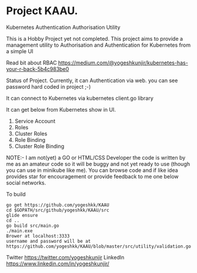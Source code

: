 # Project KAAU.

Kubernetes Authentication Authorisation Utility

This is a Hobby Project yet not completed. This project aims to provide a management utility to Authorisation and Authentication for Kubernetes from a simple UI

Read bit about RBAC
https://medium.com/@yogeshkunjir/kubernetes-has-your-r-back-5b4c983be0


Status of Project.
Currently, it can Authentication via web. you can see password hard coded in project ;-)

It can connect to Kubernetes via kubernetes client.go library

It can get below from Kubernetes show in UI.
1) Service Account
2) Roles
3) Cluster Roles
4) Role Binding
5) Cluster Role Binding

NOTE:- I am not(yet) a GO or HTML/CSS Developer the code is written by me as an amateur code so it will be buggy and not yet ready to use (though you can use in minikube like me). You can browse code and if like idea provides star for encouragement or provide feedback to me one below social networks. 

To build
```
go get https://github.com/yogeshkk/KAAU
cd $GOPATH/src/github/yogeshkk/KAAU/src
glide ensure
cd ..
go build src/main.go
./main.exe
Brower at localhost:3333
username and password will be at https://github.com/yogeshkk/KAAU/blob/master/src/utility/validation.go
```

Twitter https://twitter.com/yogeshkunjir
LinkedIn https://www.linkedin.com/in/yogeshkunjir/
